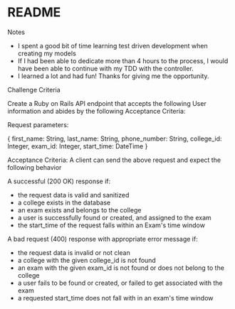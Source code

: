 # README

Notes
* I spent a good bit of time learning test driven development when creating my models
* If I had been able to dedicate more than 4 hours to the process, I would have been able to continue with my TDD with the controller.
* I learned a lot and had fun! Thanks for giving me the opportunity.


Challenge Criteria

Create a Ruby on Rails API endpoint that accepts the following User information and abides by the following Acceptance Criteria:

Request parameters:

{
first_name: String,
last_name: String,
phone_number: String,
college_id: Integer,
exam_id: Integer,
start_time: DateTime
}

Acceptance Criteria:
A client can send the above request and expect the following behavior

A successful (200 OK) response if:
* the request data is valid and sanitized
* a college exists in the database
* an exam exists and belongs to the college
* a user is successfully found or created, and assigned to the exam
* the start_time of the request falls within an Exam's time window

A bad request (400) response with appropriate error message if:
* the request data is invalid or not clean
* a college with the given college_id is not found
* an exam with the given exam_id is not found or does not belong to the college
* a user fails to be found or created, or failed to get associated with the exam
* a requested start_time does not fall with in an exam's time window
